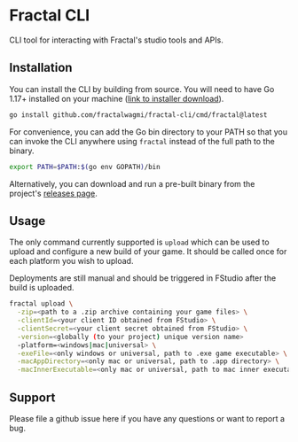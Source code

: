 # Fractal CLI

CLI tool for interacting with Fractal's studio tools and APIs.

## Installation

You can install the CLI by building from source. You will need to have Go 1.17+
installed on your machine ([link to installer download](https://go.dev/dl/)).

```bash
go install github.com/fractalwagmi/fractal-cli/cmd/fractal@latest
```

For convenience, you can add the Go bin directory to your PATH so that you can
invoke the CLI anywhere using `fractal` instead of the full path to the binary.

```bash
export PATH=$PATH:$(go env GOPATH)/bin
```

Alternatively, you can download and run a pre-built binary from the project's
[releases page](https://github.com/fractalwagmi/fractal-cli/releases).

## Usage

The only command currently supported is `upload` which can be used to upload and
configure a new build of your game. It should be called once for each platform
you wish to upload.

Deployments are still manual and should be triggered in FStudio after the build
is uploaded.

```bash
fractal upload \
  -zip=<path to a .zip archive containing your game files> \
  -clientId=<your client ID obtained from FStudio> \
  -clientSecret=<your client secret obtained from FStudio> \
  -version=<globally (to your project) unique version name>
  -platform=<windows|mac|universal> \
  -exeFile=<only windows or universal, path to .exe game executable> \
  -macAppDirectory=<only mac or universal, path to .app directory> \
  -macInnerExecutable=<only mac or universal, path to mac inner executable inside .app/Contents/MacOS> \
```

## Support

Please file a github issue here if you have any questions or want to report a
bug.
